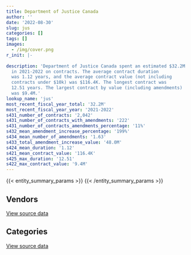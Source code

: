 ```yaml
---
title: Department of Justice Canada
author: ''
date: '2022-08-30'
slug: jus
categories: []
tags: []
images:
  - /img/cover.png
r_init: |-
  
description: 'Department of Justice Canada spent an estimated $32.2M
  in 2021-2022 on contracts. The average contract duration
  was 1.12 years, and the average contract value (not including
  contracts under $10k) was $116.4K. The longest contract was
  12.51 years. The largest contract by value (including amendments)
  was $9.4M.'
lookup_name: 'jus'
most_recent_fiscal_year_total: '32.2M'
most_recent_fiscal_year_year: '2021-2022'
s431_number_of_contracts: '2,042'
s431_number_of_contracts_with_amendments: '222'
s431_number_of_contracts_amendments_percentage: '11%'
s432_mean_amendment_increase_percentage: '199%'
s434_mean_number_of_amendments: '1.63'
s433_total_amendment_increase_value: '48.0M'
s424_mean_duration: '1.12'
s421_mean_contract_value: '116.4K'
s425_max_duration: '12.51'
s422_max_contract_value: '9.4M'
---
```


<script src="/rmarkdown-libs/htmlwidgets/htmlwidgets.js"></script>
<link href="/rmarkdown-libs/datatables-css/datatables-crosstalk.css" rel="stylesheet" />
<script src="/rmarkdown-libs/datatables-binding/datatables.js"></script>
<script src="/rmarkdown-libs/jquery/jquery-3.6.0.min.js"></script>
<link href="/rmarkdown-libs/dt-core-bootstrap/css/dataTables.bootstrap.min.css" rel="stylesheet" />
<link href="/rmarkdown-libs/dt-core-bootstrap/css/dataTables.bootstrap.extra.css" rel="stylesheet" />
<script src="/rmarkdown-libs/dt-core-bootstrap/js/jquery.dataTables.min.js"></script>
<script src="/rmarkdown-libs/dt-core-bootstrap/js/dataTables.bootstrap.min.js"></script>
<link href="/rmarkdown-libs/crosstalk/css/crosstalk.min.css" rel="stylesheet" />
<script src="/rmarkdown-libs/crosstalk/js/crosstalk.min.js"></script>
<script src="/rmarkdown-libs/htmlwidgets/htmlwidgets.js"></script>
<link href="/rmarkdown-libs/datatables-css/datatables-crosstalk.css" rel="stylesheet" />
<script src="/rmarkdown-libs/datatables-binding/datatables.js"></script>
<script src="/rmarkdown-libs/jquery/jquery-3.6.0.min.js"></script>
<link href="/rmarkdown-libs/dt-core-bootstrap/css/dataTables.bootstrap.min.css" rel="stylesheet" />
<link href="/rmarkdown-libs/dt-core-bootstrap/css/dataTables.bootstrap.extra.css" rel="stylesheet" />
<script src="/rmarkdown-libs/dt-core-bootstrap/js/jquery.dataTables.min.js"></script>
<script src="/rmarkdown-libs/dt-core-bootstrap/js/dataTables.bootstrap.min.js"></script>
<link href="/rmarkdown-libs/crosstalk/css/crosstalk.min.css" rel="stylesheet" />
<script src="/rmarkdown-libs/crosstalk/js/crosstalk.min.js"></script>

{{< entity_summary_params >}}
{{< /entity_summary_params >}}

## Vendors

<div id="htmlwidget-1" style="width:100%;height:auto;" class="datatables html-widget"></div>
<script type="application/json" data-for="htmlwidget-1">{"x":{"style":"bootstrap","filter":"none","vertical":false,"data":[["<a href=\"/vendors/4_office_automation/\">4 Office Automation<\/a>","<a href=\"/vendors/adobe/\">Adobe<\/a>","<a href=\"/vendors/advanced_business_interiors/\">Advanced Business Interiors<\/a>","<a href=\"/vendors/advanced_chippewa_technologies/\">Advanced Chippewa Technologies<\/a>","<a href=\"/vendors/altis_human_resources/\">Altis Human Resources<\/a>","<a href=\"/vendors/asokan_business_interiors/\">Asokan Business Interiors<\/a>","<a href=\"/vendors/avi_spl_canada/\">AVI SPL Canada<\/a>","<a href=\"/vendors/bayshore_healthcare/\">Bayshore Healthcare<\/a>","<a href=\"/vendors/bdo_canada/\">BDO Canada<\/a>","<a href=\"/vendors/brookfield_global_integrated_solutions/\">Brookfield Global Integrated Solutions<\/a>","<a href=\"/vendors/cache_computer_consulting/\">Cache Computer Consulting<\/a>","<a href=\"/vendors/calian/\">Calian<\/a>","<a href=\"/vendors/canadian_corps_of_commissionaires/\">Canadian Corps of Commissionaires<\/a>","<a href=\"/vendors/canadian_development_consultants/\">Canadian Development Consultants<\/a>","<a href=\"/vendors/canon/\">Canon<\/a>","<a href=\"/vendors/cansel_survey_equipment/\">Cansel Survey Equipment<\/a>","<a href=\"/vendors/carahsoft_technology/\">Carahsoft Technology<\/a>","<a href=\"/vendors/carswell/\">Carswell<\/a>","<a href=\"/vendors/cbci_telecom/\">CBCI Telecom<\/a>","<a href=\"/vendors/cdw_canada/\">CDW Canada<\/a>","<a href=\"/vendors/cgi/\">CGI<\/a>","<a href=\"/vendors/chubb_edwards/\">Chubb Edwards<\/a>","<a href=\"/vendors/cision_canada/\">Cision Canada<\/a>","<a href=\"/vendors/cistel_technology/\">Cistel Technology<\/a>","<a href=\"/vendors/cofomo/\">Cofomo<\/a>","<a href=\"/vendors/colliers_project_leaders/\">Colliers Project Leaders<\/a>","<a href=\"/vendors/compugen/\">Compugen<\/a>","<a href=\"/vendors/convergint_technologies/\">Convergint Technologies<\/a>","<a href=\"/vendors/coradix_technology_consulting/\">Coradix Technology Consulting<\/a>","<a href=\"/vendors/csdc_systems/\">CSDC Systems<\/a>","<a href=\"/vendors/dell_computer/\">Dell Computer<\/a>","<a href=\"/vendors/donna_cona/\">Donna Cona<\/a>","<a href=\"/vendors/dynamic_personnel_consultants/\">Dynamic Personnel Consultants<\/a>","<a href=\"/vendors/ebsco_canada/\">EBSCO Canada<\/a>","<a href=\"/vendors/ecole_de_langues_abce/\">Ecole De Langues Abce<\/a>","<a href=\"/vendors/ecole_de_langues_la_cite/\">Ecole De Langues La Cite<\/a>","<a href=\"/vendors/ekos_research_associates/\">Ekos Research Associates<\/a>","<a href=\"/vendors/eperformance/\">Eperformance<\/a>","<a href=\"/vendors/ernst_young/\">Ernst Young<\/a>","<a href=\"/vendors/excel_human_resources/\">Excel Human Resources<\/a>","<a href=\"/vendors/fast_forward_french/\">Fast Forward French<\/a>","<a href=\"/vendors/ference_company_consulting/\">Ference Company Consulting<\/a>","<a href=\"/vendors/fmc_professionals/\">FMC Professionals<\/a>","<a href=\"/vendors/gartner/\">Gartner<\/a>","<a href=\"/vendors/gc_strategies/\">GC Strategies<\/a>","<a href=\"/vendors/general_dynamics/\">General Dynamics<\/a>","<a href=\"/vendors/gilmore_reproductions/\">Gilmore Reproductions<\/a>","<a href=\"/vendors/global_knowledge/\">Global Knowledge<\/a>","<a href=\"/vendors/global_upholstery/\">Global Upholstery<\/a>","<a href=\"/vendors/goss_gilroy/\">Goss Gilroy<\/a>","<a href=\"/vendors/grand_toy/\">Grand Toy<\/a>","<a href=\"/vendors/graybridge_international_consulting/\">Graybridge International Consulting<\/a>","<a href=\"/vendors/horizant/\">Horizant<\/a>","<a href=\"/vendors/hypertec/\">Hypertec<\/a>","<a href=\"/vendors/ibiska_telecom/\">Ibiska Telecom<\/a>","<a href=\"/vendors/ibm_canada/\">IBM Canada<\/a>","<a href=\"/vendors/ifathom/\">iFathom<\/a>","<a href=\"/vendors/info_tech_research_group/\">Info Tech Research Group<\/a>","<a href=\"/vendors/international_reporting/\">International Reporting<\/a>","<a href=\"/vendors/ipss/\">IPSS<\/a>","<a href=\"/vendors/iron_mountain/\">Iron Mountain<\/a>","<a href=\"/vendors/lannick_contract_solutions/\">Lannick Contract Solutions<\/a>","<a href=\"/vendors/lansdowne_technologies/\">Lansdowne Technologies<\/a>","<a href=\"/vendors/lexisnexis_canada/\">LexisNexis Canada<\/a>","<a href=\"/vendors/lowe_martin_company/\">Lowe Martin Company<\/a>","<a href=\"/vendors/mdos_consulting/\">MDOS Consulting<\/a>","<a href=\"/vendors/michael_wager_consulting/\">Michael Wager Consulting<\/a>","<a href=\"/vendors/microsoft_canada/\">Microsoft Canada<\/a>","<a href=\"/vendors/mitsubishi_motor_sales/\">Mitsubishi Motor Sales<\/a>","<a href=\"/vendors/mnp/\">MNP<\/a>","<a href=\"/vendors/modis_canada/\">Modis Canada<\/a>","<a href=\"/vendors/nattiq/\">NATTIQ<\/a>","<a href=\"/vendors/naut_mawt_tribal_council/\">Naut’sa mawt Tribal Council<\/a>","<a href=\"/vendors/navpoint_consulting_group/\">Navpoint Consulting Group<\/a>","<a href=\"/vendors/nisha_techonologies/\">Nisha Techonologies<\/a>","<a href=\"/vendors/nitam_solutions/\">Nitam Solutions<\/a>","<a href=\"/vendors/northern_micro/\">Northern Micro<\/a>","<a href=\"/vendors/nua_office/\">NUA Office<\/a>","<a href=\"/vendors/nuix_north_america/\">Nuix North America<\/a>","<a href=\"/vendors/openframe_technologies/\">OpenFrame Technologies<\/a>","<a href=\"/vendors/oproma/\">Oproma<\/a>","<a href=\"/vendors/optiv_canada_federal/\">Optiv Canada Federal<\/a>","<a href=\"/vendors/orangutech/\">Orangutech<\/a>","<a href=\"/vendors/panasonic/\">Panasonic<\/a>","<a href=\"/vendors/pitney_bowes/\">Pitney Bowes<\/a>","<a href=\"/vendors/pleiad_canada/\">Pleiad Canada<\/a>","<a href=\"/vendors/pra/\">PRA<\/a>","<a href=\"/vendors/precisionit/\">PrecisionIT<\/a>","<a href=\"/vendors/printers_plus/\">Printers Plus<\/a>","<a href=\"/vendors/prosci_canada/\">Prosci Canada<\/a>","<a href=\"/vendors/purespirit_solutions/\">PureSpirIT Solutions<\/a>","<a href=\"/vendors/qmr/\">QMR<\/a>","<a href=\"/vendors/quintet_consulting/\">Quintet Consulting<\/a>","<a href=\"/vendors/raymond_chabot_grant_thornton/\">Raymond Chabot Grant Thornton<\/a>","<a href=\"/vendors/rhea/\">RHEA<\/a>","<a href=\"/vendors/ricoh/\">Ricoh<\/a>","<a href=\"/vendors/samson_associes/\">Samson Associes<\/a>","<a href=\"/vendors/sas_institute/\">SAS Institute<\/a>","<a href=\"/vendors/sharp_electronics/\">Sharp Electronics<\/a>","<a href=\"/vendors/si_systems/\">SI Systems<\/a>","<a href=\"/vendors/simplex_grinnell/\">Simplex Grinnell<\/a>","<a href=\"/vendors/softchoice/\">Softchoice<\/a>","<a href=\"/vendors/softsim_technologies/\">Softsim Technologies<\/a>","<a href=\"/vendors/solotech/\">Solotech<\/a>","<a href=\"/vendors/sra_staffing_solutions/\">SRA Staffing Solutions<\/a>","<a href=\"/vendors/st_joseph_print_group/\">St Joseph Print Group<\/a>","<a href=\"/vendors/stiff_sentences/\">Stiff Sentences<\/a>","<a href=\"/vendors/stoneworks_technologies/\">Stoneworks Technologies<\/a>","<a href=\"/vendors/systemscope/\">Systemscope<\/a>","<a href=\"/vendors/teknion/\">Teknion<\/a>","<a href=\"/vendors/teksystems_canada/\">Teksystems Canada<\/a>","<a href=\"/vendors/telus_canada/\">Telus Canada<\/a>","<a href=\"/vendors/the_aim_group/\">The AIM Group<\/a>","<a href=\"/vendors/thomson_reuters/\">Thomson Reuters<\/a>","<a href=\"/vendors/tiree/\">Tiree<\/a>","<a href=\"/vendors/toshiba_canada/\">Toshiba Canada<\/a>","<a href=\"/vendors/totem_offisource/\">Totem Offisource<\/a>","<a href=\"/vendors/toyota/\">Toyota<\/a>","<a href=\"/vendors/turtle_island_staffing/\">Turtle Island Staffing<\/a>","<a href=\"/vendors/ubiqus_canada/\">Ubiqus Canada<\/a>","<a href=\"/vendors/university_of_new_brunswick/\">University of New Brunswick<\/a>","<a href=\"/vendors/university_of_toronto/\">University of Toronto<\/a>","<a href=\"/vendors/university_of_western_ontario/\">University of Western Ontario<\/a>","<a href=\"/vendors/vmware/\">VMware<\/a>","<a href=\"/vendors/wolters_kluwer/\">Wolters Kluwer<\/a>","<a href=\"/vendors/workdynamics_technologies/\">WorkDynamics Technologies<\/a>","<a href=\"/vendors/xerox/\">Xerox<\/a>","<a href=\"/vendors/zernam_enterprise/\">Zernam Enterprise<\/a>"],[405758.47,176754.87,117076.53,114939.59,1034254.59,27691.55,35881.4,159654.31,12223.8,63690.77,51384.87,null,3134874.28,null,41169.3,14715.4,72177.56,4521380.85,391116.08,61548.28,2631809.41,11101.98,15544.6,28386.68,1393303.08,72106.34,null,null,9172.39,63126.89,null,null,13539.15,21618.17,64437.19,38290.05,67798.67,null,null,232147.12,31382.15,74437.83,null,217356.12,null,null,null,null,44121.39,209899.63,13876.91,null,117676.94,33014.11,275176.46,2204.89,null,29199.2,184898.61,80620.07,678011.78,106966.35,null,883675.76,null,24408,null,137262.73,44933.89,85021.2,458502.04,285923.25,54020.71,216501.8,1202682.73,null,2428997.37,null,4779.4,null,275145.32,null,509099.69,null,6448.49,null,279817.12,162861.29,3403.91,null,80038.67,56726,33871.76,96526.25,null,688295.81,200196.98,12550.04,63850.44,324485.67,null,556670.89,null,69007.06,null,302923.27,24916.5,null,88603.84,126633.01,null,null,357665.6,555277.63,45303.33,3061788.94,54470.42,55243.41,8589.94,null,null,24024,null,19468.11,33594.49,78780.63,103317.15,461685.02],[304739.58,293015.59,222811.63,156031.48,1501317.24,null,58842.54,149115.91,9811.2,null,84597.36,23504,3363020.62,690471.96,88612.43,17150.77,44467.94,2282944.07,86376,3055633.98,2357321.18,837.93,33900,33899.28,1387386.8,244932.64,null,10735,43598.61,59941.74,12023.2,56956.07,10581.04,23608.39,77845.5,98120.07,null,209366.4,null,253438.03,null,108112.08,0,27751.2,34149.5,15636.42,48822.51,null,60835.65,217073.18,12518.19,9532.49,54642.28,184941.31,315339.12,175135.39,null,108365.26,32532.6,195410.23,828261.72,null,11413,917225.66,null,null,null,781160.55,null,null,459758.21,274492.68,null,366850.26,247327.32,73686.94,435022.92,11423.36,363302.33,29558.81,216416.91,10746.3,774011.98,null,6466.16,5943.94,284470.14,163307.48,62444.59,59511.45,null,null,122548.5,197444.01,null,873043.29,383765.46,10424.83,242280.94,223396.04,2871.82,null,63621.03,null,17105.5,289680.64,null,null,42491.1,231745.72,190708.8,null,261579.08,2139191.26,263190.78,null,31135.29,null,119391.47,null,null,null,2539.91,null,33686.53,117972.42,121859.1,413464.07],[385281.57,220161.99,121708.78,148149.93,1427491.82,null,76689.56,151056.48,null,null,187257.59,60846.55,3488855.87,996135.43,76240.34,31955.87,44346.44,6288.22,314078.28,70312.05,2369733.93,4377.53,16950,27442.77,1121499.23,null,108.07,47768.56,null,14627.26,9865.06,null,null,22511.82,16380,12138.75,59673.71,null,38985,252745.58,null,107816.7,0,273915.64,71635.45,null,131325.39,null,null,146170.46,null,13345.49,65368.24,499747.71,314585.21,12454.1,39832.5,154603.19,26509.8,194876.32,972100.94,null,11413,839648.8,null,null,79608.99,840481.65,null,null,458502.04,232047.75,404514.34,365847.94,21296.18,30877.23,331188.69,null,377645.21,149846.77,127337.66,null,798617.32,64926.24,10142,33377.52,235662.58,162861.29,66789.97,118164.1,null,41245,86954.03,236955.75,48906.96,607005.82,362926.67,null,329668.09,222785.67,18803.56,18641.91,142464.26,null,40542.27,143633.31,null,8071.11,42375,115403.5,610602.74,6937.89,250848.68,3092519.52,262471.68,null,null,null,null,null,29900,null,37010.09,8821.66,33594.49,10351.35,127037.02,216228.49],[300056.56,null,37898.47,194076.87,1623162.52,88296.44,176720.45,111460.8,40369.15,null,343165.34,50832.57,3437500.33,308392.61,70208.85,29846.87,51686.38,null,27559.72,982385.97,373686.21,6195.32,16950,null,927710.99,null,39446.16,20795.75,null,null,52451.22,null,null,11098.86,5731.13,null,87789.21,null,null,291527.18,9642.8,107816.7,null,232580.79,null,null,19588.64,11046.38,22696.62,170868.02,null,17784.79,86253.32,138463.94,159711.67,63854.85,null,43798.8,null,194876.32,909547.27,null,null,1438581.21,55632.03,null,337875.36,865995.71,null,null,345446.75,232047.75,null,null,null,22129.99,441402.76,null,913848.07,null,153234.02,null,653500.15,null,24986.53,null,235662.58,202637.29,63386.06,null,61715.9,null,90187.6,236955.75,47651.54,643176.89,362926.67,null,329668.09,354790.54,null,155955.91,142464.26,null,27102.23,70196.84,null,13276.39,null,null,610602.74,21199.11,292355.84,3203790.1,null,null,114071.82,51265.84,51400.16,3953.72,null,null,null,8821.66,32928.81,10351.35,143329.43,null]],"container":"<table class=\"table table-striped table-hover row-border order-column display\">\n  <thead>\n    <tr>\n      <th>Vendor<\/th>\n      <th>2018-2019<\/th>\n      <th>2019-2020<\/th>\n      <th>2020-2021<\/th>\n      <th>2021-2022<\/th>\n    <\/tr>\n  <\/thead>\n<\/table>","options":{"order":[[4,"desc"]],"pageLength":10,"autoWidth":true,"columnDefs":[{"targets":1,"render":"function(data, type, row, meta) {\n    return type !== 'display' ? data : DTWidget.formatCurrency(data, \"$\", 2, 3, \",\", \".\", true, null);\n  }"},{"targets":2,"render":"function(data, type, row, meta) {\n    return type !== 'display' ? data : DTWidget.formatCurrency(data, \"$\", 2, 3, \",\", \".\", true, null);\n  }"},{"targets":3,"render":"function(data, type, row, meta) {\n    return type !== 'display' ? data : DTWidget.formatCurrency(data, \"$\", 2, 3, \",\", \".\", true, null);\n  }"},{"targets":4,"render":"function(data, type, row, meta) {\n    return type !== 'display' ? data : DTWidget.formatCurrency(data, \"$\", 2, 3, \",\", \".\", true, null);\n  }"},{"width":"16%","targets":[1,2,3,4]},{"className":"dt-right","targets":[1,2,3,4]}],"orderClasses":false}},"evals":["options.columnDefs.0.render","options.columnDefs.1.render","options.columnDefs.2.render","options.columnDefs.3.render"],"jsHooks":[]}</script>
<p class="text-right">
<a href="https://github.com/GoC-Spending/contracts-data/tree/main/data/out/departments/jus/summary_by_fiscal_year_by_vendor.csv" class="source-data-link btn btn-link">View source data</a>
</p>

## Categories

<div id="htmlwidget-2" style="width:100%;height:auto;" class="datatables html-widget"></div>
<script type="application/json" data-for="htmlwidget-2">{"x":{"style":"bootstrap","filter":"none","vertical":false,"data":[["<a href=\"/categories/other/\">(Other)<\/a>","<a href=\"/categories/facilities_and_construction/\">Facilities and construction<\/a>","<a href=\"/categories/office_management/\">Office management<\/a>","<a href=\"/categories/professional_services/\">Professional services<\/a>","<a href=\"/categories/information_technology/\">Information technology<\/a>","<a href=\"/categories/medical/\">Medical<\/a>","<a href=\"/categories/transportation_and_logistics/\">Transportation and logistics<\/a>","<a href=\"/categories/industrial_products_and_services/\">Industrial products and services<\/a>","<a href=\"/categories/travel/\">Travel<\/a>","<a href=\"/categories/security_and_protection/\">Security and protection<\/a>","<a href=\"/categories/human_capital/\">Human capital<\/a>"],[0,67032.7,7255994,5643815.35,21217650.32,338172.2,639982.26,14617.16,85803.02,3134874.28,856904.01],[34422.38,43530.34,8274466.04,6293427.43,19039188.42,190440.97,557674.06,49978.56,86038.1,3363020.62,975294.12],[0,70360.39,6468083.58,6092023.3,16988989.84,172820.28,559390.27,72776.83,12308.24,3488855.87,1034932.81],[0,29247.06,4572679.01,6921504.79,15624017.79,111460.8,553607.58,80828.31,22130.58,3446337.5,800463.83]],"container":"<table class=\"table table-striped table-hover row-border order-column display\">\n  <thead>\n    <tr>\n      <th>Category<\/th>\n      <th>2018-2019<\/th>\n      <th>2019-2020<\/th>\n      <th>2020-2021<\/th>\n      <th>2021-2022<\/th>\n    <\/tr>\n  <\/thead>\n<\/table>","options":{"order":[[4,"desc"]],"dom":"t","pageLength":30,"autoWidth":true,"columnDefs":[{"targets":1,"render":"function(data, type, row, meta) {\n    return type !== 'display' ? data : DTWidget.formatCurrency(data, \"$\", 2, 3, \",\", \".\", true, null);\n  }"},{"targets":2,"render":"function(data, type, row, meta) {\n    return type !== 'display' ? data : DTWidget.formatCurrency(data, \"$\", 2, 3, \",\", \".\", true, null);\n  }"},{"targets":3,"render":"function(data, type, row, meta) {\n    return type !== 'display' ? data : DTWidget.formatCurrency(data, \"$\", 2, 3, \",\", \".\", true, null);\n  }"},{"targets":4,"render":"function(data, type, row, meta) {\n    return type !== 'display' ? data : DTWidget.formatCurrency(data, \"$\", 2, 3, \",\", \".\", true, null);\n  }"},{"width":"16%","targets":[1,2,3,4]},{"className":"dt-right","targets":[1,2,3,4]}],"orderClasses":false,"lengthMenu":[10,25,30,50,100]}},"evals":["options.columnDefs.0.render","options.columnDefs.1.render","options.columnDefs.2.render","options.columnDefs.3.render"],"jsHooks":[]}</script>
<p class="text-right">
<a href="https://github.com/GoC-Spending/contracts-data/tree/main/data/out/departments/jus/summary_by_fiscal_year_by_category.csv" class="source-data-link btn btn-link">View source data</a>
</p>
